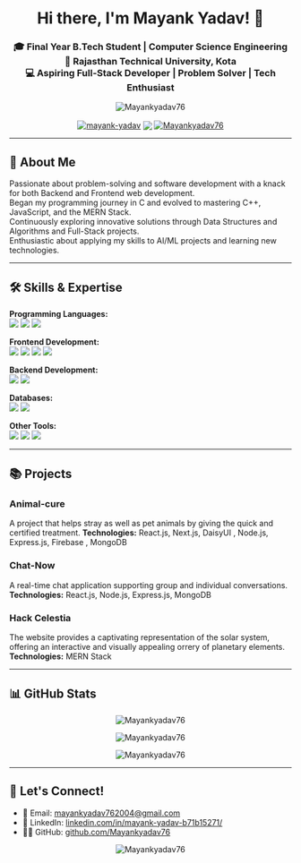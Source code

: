 <!---
Mayankyadav76/Mayankyadav76 is a ✨ special ✨ repository because its `README.md` (this file) appears on your GitHub profile.
You can click the Preview link to take a look at your changes.
-->

<h1 align="center">Hi there, I'm Mayank Yadav! 👋</h1>
<h3 align="center">🎓 Final Year B.Tech Student | Computer Science Engineering<br>📍 Rajasthan Technical University, Kota<br>💻 Aspiring Full-Stack Developer | Problem Solver | Tech Enthusiast</h3>

<p align="center">
  <img src="https://komarev.com/ghpvc/?username=Mayankyadav76&label=Profile%20views&color=0e75b6&style=flat" alt="Mayankyadav76" />
</p>

<p align="center">
  <a href="https://www.linkedin.com/in/mayank-yadav-b71b15271/" target="blank"><img align="center" src="https://img.shields.io/badge/LinkedIn-blue?logo=linkedin&style=for-the-badge" alt="mayank-yadav" /></a>
  <a href="mailto:mayankyadav762004@gmail.com"><img align="center" src="https://img.shields.io/badge/-Email-EA4335?logo=gmail&logoColor=white&style=for-the-badge" /></a>
  <a href="https://github.com/Mayankyadav76" target="blank"><img align="center" src="https://img.shields.io/badge/GitHub-100000?logo=github&style=for-the-badge&logoColor=white" alt="Mayankyadav76" /></a>
</p>

---

## 🚀 About Me

Passionate about problem-solving and software development with a knack for both Backend and Frontend web development.  
Began my programming journey in C and evolved to mastering C++, JavaScript, and the MERN Stack.  
Continuously exploring innovative solutions through Data Structures and Algorithms and Full-Stack projects.  
Enthusiastic about applying my skills to AI/ML projects and learning new technologies.

---

## 🛠️ Skills & Expertise

**Programming Languages:**  
<img src="https://img.shields.io/badge/C-00599C?style=flat-square&logo=c&logoColor=white"/> <img src="https://img.shields.io/badge/C++-00599C?style=flat-square&logo=c%2B%2B&logoColor=white"/> <img src="https://img.shields.io/badge/JavaScript-F7DF1E?style=flat-square&logo=javascript&logoColor=black"/>

**Frontend Development:**  
<img src="https://img.shields.io/badge/HTML5-E34F26?style=flat-square&logo=html5&logoColor=white"/> <img src="https://img.shields.io/badge/CSS3-1572B6?style=flat-square&logo=css3&logoColor=white"/> <img src="https://img.shields.io/badge/React-61DAFB?style=flat-square&logo=react&logoColor=black"/> <img src="https://img.shields.io/badge/Bootstrap-563D7C?style=flat-square&logo=bootstrap&logoColor=white"/>

**Backend Development:**  
<img src="https://img.shields.io/badge/Node.js-339933?style=flat-square&logo=nodedotjs&logoColor=white"/> <img src="https://img.shields.io/badge/Express.js-000000?style=flat-square&logo=express&logoColor=white"/>

**Databases:**  
<img src="https://img.shields.io/badge/MongoDB-47A248?style=flat-square&logo=mongodb&logoColor=white"/> <img src="https://img.shields.io/badge/MySQL-4479A1?style=flat-square&logo=mysql&logoColor=white"/>

**Other Tools:**  
<img src="https://img.shields.io/badge/Git-F05032?style=flat-square&logo=git&logoColor=white"/> <img src="https://img.shields.io/badge/GitHub-181717?style=flat-square&logo=github&logoColor=white"/> <img src="https://img.shields.io/badge/Power%20BI-F2C811?style=flat-square&logo=powerbi&logoColor=black"/>

---

## 📚 Projects

### Animal-cure
A project that helps stray as well as pet animals by giving the quick and certified treatment.
**Technologies:** React.js, Next.js, DaisyUI , Node.js, Express.js, Firebase , MongoDB

### Chat-Now
A real-time chat application supporting group and individual conversations.  
**Technologies:** React.js, Node.js, Express.js, MongoDB

### Hack Celestia
The website provides a captivating representation of the solar system, offering an interactive and visually appealing orrery of planetary elements.
**Technologies:** MERN Stack

---

## 📊 GitHub Stats

<p align="center">
  <img src="https://github-readme-stats.vercel.app/api?username=Mayankyadav76&show_icons=true&locale=en" alt="Mayankyadav76" />
</p>
<p align="center">
  <img src="https://github-readme-streak-stats.herokuapp.com/?user=Mayankyadav76" alt="Mayankyadav76" />
</p>
<p align="center">
  <img src="https://github-readme-stats.vercel.app/api/top-langs?username=Mayankyadav76&show_icons=true&locale=en&layout=compact" alt="Mayankyadav76" />
</p>

---

## 🌱 Let's Connect!

- 📧 Email: [mayankyadav762004@gmail.com](mailto:mayankyadav762004@gmail.com)
- 💼 LinkedIn: [linkedin.com/in/mayank-yadav-b71b15271/](https://www.linkedin.com/in/mayank-yadav-b71b15271/)
- 🧑‍💻 GitHub: [github.com/Mayankyadav76](https://github.com/Mayankyadav76)

<p align="center">
  <img src="https://github-profile-trophy.vercel.app/?username=Mayankyadav76" alt="Mayankyadav76" />
</p>
